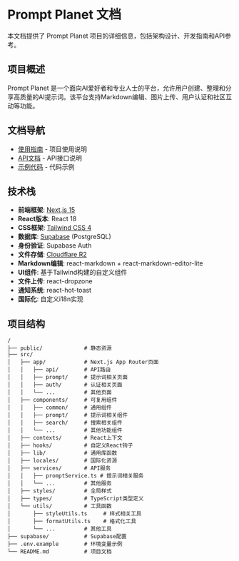 # Prompt Planet 文档

本文档提供了 Prompt Planet 项目的详细信息，包括架构设计、开发指南和API参考。

## 项目概述

Prompt Planet 是一个面向AI爱好者和专业人士的平台，允许用户创建、整理和分享高质量的AI提示词。该平台支持Markdown编辑、图片上传、用户认证和社区互动等功能。

## 文档导航

- [使用指南](./guide/README.md) - 项目使用说明
- [API文档](./api/README.md) - API接口说明
- [示例代码](./examples/README.md) - 代码示例

## 技术栈

- **前端框架**: [Next.js 15](https://nextjs.org/)
- **React版本**: React 18
- **CSS框架**: [Tailwind CSS 4](https://tailwindcss.com/)
- **数据库**: [Supabase](https://supabase.com/) (PostgreSQL)
- **身份验证**: Supabase Auth
- **文件存储**: [Cloudflare R2](https://www.cloudflare.com/products/r2/)
- **Markdown编辑**: react-markdown + react-markdown-editor-lite
- **UI组件**: 基于Tailwind构建的自定义组件
- **文件上传**: react-dropzone
- **通知系统**: react-hot-toast
- **国际化**: 自定义i18n实现

## 项目结构

```
/
├── public/             # 静态资源
├── src/
│   ├── app/            # Next.js App Router页面
│   │   ├── api/        # API路由
│   │   ├── prompt/     # 提示词相关页面
│   │   ├── auth/       # 认证相关页面
│   │   └── ...         # 其他页面
│   ├── components/     # 可复用组件
│   │   ├── common/     # 通用组件
│   │   ├── prompt/     # 提示词相关组件
│   │   ├── search/     # 搜索相关组件
│   │   └── ...         # 其他功能组件
│   ├── contexts/       # React上下文
│   ├── hooks/          # 自定义React钩子
│   ├── lib/            # 通用库函数
│   ├── locales/        # 国际化资源
│   ├── services/       # API服务
│   │   ├── promptService.ts # 提示词相关服务
│   │   └── ...         # 其他服务
│   ├── styles/         # 全局样式
│   ├── types/          # TypeScript类型定义
│   └── utils/          # 工具函数
│       ├── styleUtils.ts     # 样式相关工具
│       ├── formatUtils.ts    # 格式化工具
│       └── ...         # 其他工具
├── supabase/           # Supabase配置
├── .env.example        # 环境变量示例
└── README.md           # 项目文档
``` 
